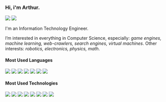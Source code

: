### Hi, i'm Arthur.

[![](https://img.shields.io/badge/-LinkedIn-0077B5?style=flat&logo=linkedin&logoColor=white)](https://www.linkedin.com/in/arthur-karpachuk/)
[![](https://img.shields.io/badge/-Gmail-c14438?style=flat&logo=gmail&logoColor=white&)](mailto:mmy.name.is.humann@gmail.com)

I'm an Information Technology Engineer.

I’m interested in everything in Computer Science, especially: 
_game engines, machine learning, web-crawlers, search engines, virtual machines_. Other interests: _robotics, electronics, physics, math_.

#### Most Used Languages
![](https://img.shields.io/badge/-C++-00599c?style=flat&logo=c%2b%2b&logoColor=white)
![](https://img.shields.io/badge/-GLSL-5586a4?style=flat&logo=opengl&logoColor=white)
![](https://img.shields.io/badge/-C%20programming%20language-a8b9cc?style=flat&logo=c&logoColor=111111)
![](https://img.shields.io/badge/-CSharp-239120?&logo=c-sharp&logoColor=white)
![](https://img.shields.io/badge/-Ruby-cc342d?style=flat&logo=ruby&logoColor=white)
![](https://img.shields.io/badge/-Lua-2c2d72?style=flat&logo=lua&logoColor=white)
![](https://img.shields.io/badge/-SQL-cc2927?&logo=microsoft-sql-server&logoColor=white)

#### Most Used Technologies
![](https://img.shields.io/badge/-OpenGL-5586a4?style=flat&logo=opengl&logoColor=white)
![](https://img.shields.io/badge/-Qt-41cd52?style=flat&logo=qt&logoColor=white)
![](https://img.shields.io/badge/-Git-f05032?style=flat&logo=git&logoColor=white)
![](https://img.shields.io/badge/-Microsoft%20SQL%20Server-cc2927?style=flat&logo=microsoft-sql-server&logoColor=white)
![](https://img.shields.io/badge/-Visual%20Studio-5c2d91?style=flat&logo=visual-studio&logoColor=white)
![](https://img.shields.io/badge/-Atmel%20AVR-00599c?style=flat)
![](https://img.shields.io/badge/-JSON-white?style=flat&logo=json&logoColor=000000)
![](https://img.shields.io/badge/-Markdown-white?style=flat&logo=markdown&logoColor=000000)
